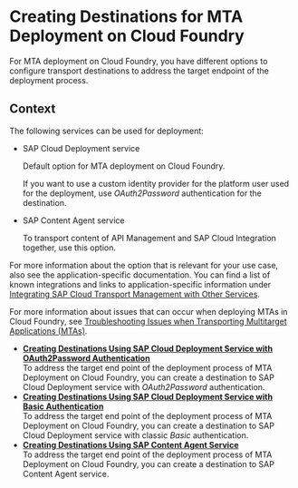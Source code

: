 <!-- loio881d7520f6ff44e18a4ef4411cbdeed2 -->

# Creating Destinations for MTA Deployment on Cloud Foundry

For MTA deployment on Cloud Foundry, you have different options to configure transport destinations to address the target endpoint of the deployment process.



<a name="loio881d7520f6ff44e18a4ef4411cbdeed2__context_wly_zns_gwb"/>

## Context

The following services can be used for deployment:

-   SAP Cloud Deployment service

    Default option for MTA deployment on Cloud Foundry.

    If you want to use a custom identity provider for the platform user used for the deployment, use *OAuth2Password* authentication for the destination.

-   SAP Content Agent service

    To transport content of API Management and SAP Cloud Integration together, use this option.


For more information about the option that is relevant for your use case, also see the application-specific documentation. You can find a list of known integrations and links to application-specific information under [Integrating SAP Cloud Transport Management with Other Services](../10-initial-setup/integrating-sap-cloud-transport-management-with-other-services-ddaa000.md).

For more information about issues that can occur when deploying MTAs in Cloud Foundry, see [Troubleshooting Issues when Transporting Multitarget Applications \(MTAs\)](../troubleshooting-issues-when-transporting-multitarget-applications-mtas-3f7a9bc.md).

-   **[Creating Destinations Using SAP Cloud Deployment Service with OAuth2Password Authentication](creating-destinations-using-sap-cloud-deployment-service-with-oauth2password-authenticati-a26a721.md "To address the target end point of the deployment process of MTA Deployment on Cloud
                                Foundry, you can create a destination to  SAP Cloud Deployment
                                    service with OAuth2Password authentication.")**  
To address the target end point of the deployment process of MTA Deployment on Cloud Foundry, you can create a destination to SAP Cloud Deployment service with *OAuth2Password* authentication.
-   **[Creating Destinations Using SAP Cloud Deployment Service with Basic Authentication](creating-destinations-using-sap-cloud-deployment-service-with-basic-authentication-6b7c9d8.md "To address the target end point of the deployment process of MTA Deployment on Cloud
                                Foundry, you can create a destination to  SAP Cloud Deployment
                                    service with classic Basic authentication.")**  
To address the target end point of the deployment process of MTA Deployment on Cloud Foundry, you can create a destination to SAP Cloud Deployment service with classic *Basic* authentication.
-   **[Creating Destinations Using SAP Content Agent Service](creating-destinations-using-sap-content-agent-service-3f895ed.md "To address the target end point of the deployment process of MTA Deployment on Cloud
                                Foundry, you can create a destination to  SAP Content Agent
                                service.")**  
To address the target end point of the deployment process of MTA Deployment on Cloud Foundry, you can create a destination to SAP Content Agent service.

